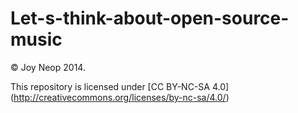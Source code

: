 # Let-s-think-about-open-source-music

© Joy Neop 2014.

This repository is licensed under [CC BY-NC-SA 4.0] (http://creativecommons.org/licenses/by-nc-sa/4.0/)
